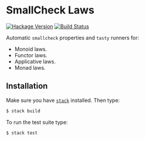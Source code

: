 # SmallCheck Laws

[![Hackage Version](https://img.shields.io/hackage/v/smallcheck-laws.svg)](https://hackage.haskell.org/package/smallcheck-laws) [![Build Status](https://img.shields.io/travis/jdnavarro/smallcheck-laws.svg)](https://travis-ci.org/jdnavarro/smallcheck-laws)

Automatic `smallcheck` properties and `tasty` runners for:

 - Monoid laws.
 - Functor laws.
 - Applicative laws.
 - Monad laws.

## Installation

Make sure you have [`stack`](https://github.com/commercialhaskell/stack)
installed. Then type:

```sh
$ stack build
```
To run the test suite type:

```sh
$ stack test
```

<!-- TODO: Write minitutorial here about to use 'tasty' orphan instances -->
